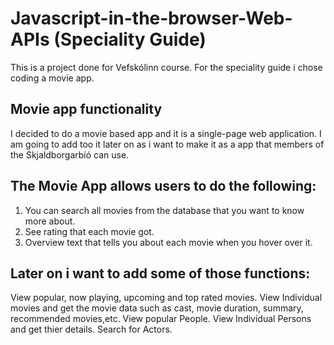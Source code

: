 # Javascript-in-the-browser-Web-APIs (Speciality Guide)
This is a project done for Vefskólinn course. For the speciality guide i chose coding a movie app.

## Movie app functionality
I decided to do a movie based app and it is a single-page web application. 
I am going to add too it later on as i want to make it as a app that members of the Skjaldborgarbíó can use.


## The Movie App allows users to do the following:
1. You can search all movies from the database that you want to know more about.
2. See rating that each movie got. 
3. Overview text that tells you about each movie when you hover over it.

## Later on i want to add some of those functions:
View popular, now playing, upcoming and top rated movies.
View Individual movies and get the movie data such as cast, movie duration, summary, recommended movies,etc.
View popular People.
View Individual Persons and get thier details.
Search for Actors.



